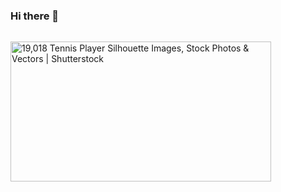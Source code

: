 ### Hi there 👋

<!--
**jange29/jange29** is a ✨ _special_ ✨ repository because its `README.md` (this file) appears on your GitHub profile.

Here are some ideas to get you started:

- 🔭 I’m currently working on ...
- 🌱 I’m currently learning ...
- 👯 I’m looking to collaborate on ...
- 🤔 I’m looking for help with ...
- 💬 Ask me about ...
- 📫 How to reach me: ...
- 😄 Pronouns: ...
- ⚡ Fun fact: ...
-->
<img src="https://www.shutterstock.com/image-vector/abstract-silhouette-tennis-player-on-260nw-2167504221.jpg" jsaction="load:XAeZkd;" jsname="HiaYvf" class="n3VNCb KAlRDb" alt="19,018 Tennis Player Silhouette Images, Stock Photos &amp; Vectors |  Shutterstock" data-noaft="1" style="width: 417px; height: 224.538px; margin: 14.4808px 0px;">
